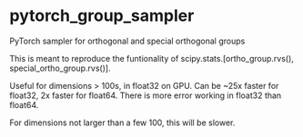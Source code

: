 # pytorch_group_sampler
PyTorch sampler for orthogonal and special orthogonal groups

This is meant to reproduce the funtionality of scipy.stats.[ortho_group.rvs(), special_ortho_group.rvs()].

Useful for dimensions > 100s, in float32 on GPU. Can be ~25x faster for float32, 2x faster for float64. There is more error working in float32 than float64.

For dimensions not larger than a few 100, this will be slower.
